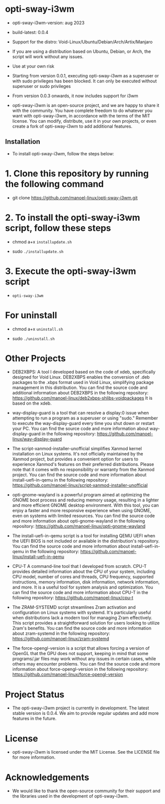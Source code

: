 # opti-sway-i3wm

- opti-sway-i3wm-version: aug 2023

- build-latest: 0.0.4

- Support for the distro: Void-Linux/Ubuntu/Debian/Arch/Artix/Manjaro

- If you are using a distribution based on Ubuntu, Debian, or Arch, the script will work without any issues.

- Use at your own risk

- Starting from version 0.0.1, executing opti-sway-i3wm as a superuser or with sudo privileges has been blocked. It can only be executed without superuser or sudo privileges

- From version 0.0.3 onwards, it now includes support for i3wm

- opti-sway-i3wm is an open-source project, and we are happy to share it with the community. You have complete freedom to do whatever you want with opti-sway-i3wm, in accordance with the terms of the MIT license. You can modify, distribute, use it in your own projects, or even create a fork of opti-sway-i3wm to add additional features.

## Installation

- To install opti-sway-i3wm, follow the steps below:

# 1. Clone this repository by running the following command

- git clone https://github.com/manoel-linux/opti-sway-i3wm.git

# 2. To install the opti-sway-i3wm script, follow these steps

- chmod a+x `installupdate.sh`

- sudo `./installupdate.sh`

# 3. Execute the opti-sway-i3wm script

- `opti-sway-i3wm`

# For uninstall

- chmod a+x `uninstall.sh`

- sudo `./uninstall.sh`

# Other Projects

- DEB2XBPS: A tool I developed based on the code of xdeb, specifically designed for Void Linux. DEB2XBPS enables the conversion of .deb packages to the .xbps   format used in Void Linux, simplifying package management in this distribution. You can find the source code and additional information about DEB2XBPS in the  following repository: https://github.com/manoel-linux/deb2xbps-shlibs-voidpackages It is based on the xdeb.

- way-display-guard is a tool that can resolve a display:0 issue when attempting to run a program as a superuser or using "sudo." Remember to execute the way-display-guard every time you shut down or restart your PC. You can find the source code and more information about way-display-guard in the following repository: https://github.com/manoel-linux/way-display-guard

- The script-xanmod-installer-unofficial simplifies Xanmod kernel installation on Linux systems. It's not officially maintained by the Xanmod project, but provides a convenient option for users to experience Xanmod's features on their preferred distributions. Please note that it comes with no responsibility or warranty from the Xanmod project. You can find the source code and more information about install-uefi-in-qemu in the following repository: https://github.com/manoel-linux/script-xanmod-installer-unofficial

- opti-gnome-wayland is a powerful program aimed at optimizing the GNOME boot process and reducing memory usage, resulting in a lighter and more efficient GNOME  desktop environment. With this tool, you can enjoy a faster and more responsive experience when using GNOME, even on systems with limited resources. You can find the source code and more information about opti-gnome-wayland in the following repository: https://github.com/manoel-linux/opti-gnome-wayland

- The install-uefi-in-qemu script is a tool for installing QEMU UEFI when the UEFI BIOS is not included or available in the distribution's repository. You can find the source code and more information about install-uefi-in-qemu in the following repository: https://github.com/manoel-linux/install-uefi-in-qemu

- CPU-T A command-line tool that I developed from scratch. CPU-T provides detailed information about the CPU of your system, including CPU model, number of cores and threads, CPU frequency, supported instructions, memory information, disk information, network information, and more. It is a useful tool for system analysis and optimization. You can find the source code and more information about CPU-T in the following repository: https://github.com/manoel-linux/cpu-t

- The ZRAM-SYSTEMD script streamlines Zram activation and configuration on Linux systems with systemd. It's particularly useful when distributions lack a modern tool for managing Zram effectively. This script provides a straightforward solution for users looking to utilize Zram's benefits. You can find the source code and more information about zram-systemd in the following repository: https://github.com/manoel-linux/zram-systemd

- The force-opengl-version is a script that allows forcing a version of OpenGL that the GPU does not support, keeping in mind that some programs/.jar files may work without any issues in certain cases, while others may encounter problems. You can find the source code and more information about force-opengl-version in the following repository: https://github.com/manoel-linux/force-opengl-version

# Project Status

- The opti-sway-i3wm project is currently in development. The latest stable version is 0.0.4. We aim to provide regular updates and add more features in the future.

# License

- opti-sway-i3wm is licensed under the MIT License. See the LICENSE file for more information.

# Acknowledgements

- We would like to thank the open-source community for their support and the libraries used in the development of opti-sway-i3wm.
